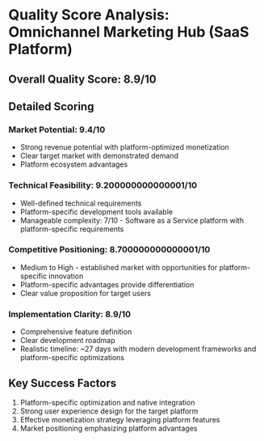 # Quality Score Analysis: Omnichannel Marketing Hub (SaaS Platform)

## Overall Quality Score: 8.9/10

## Detailed Scoring

### Market Potential: 9.4/10
- Strong revenue potential with platform-optimized monetization
- Clear target market with demonstrated demand
- Platform ecosystem advantages

### Technical Feasibility: 9.200000000000001/10
- Well-defined technical requirements
- Platform-specific development tools available
- Manageable complexity: 7/10 - Software as a Service platform with platform-specific requirements

### Competitive Positioning: 8.700000000000001/10
- Medium to High - established market with opportunities for platform-specific innovation
- Platform-specific advantages provide differentiation
- Clear value proposition for target users

### Implementation Clarity: 8.9/10
- Comprehensive feature definition
- Clear development roadmap
- Realistic timeline: ~27 days with modern development frameworks and platform-specific optimizations

## Key Success Factors
1. Platform-specific optimization and native integration
2. Strong user experience design for the target platform
3. Effective monetization strategy leveraging platform features
4. Market positioning emphasizing platform advantages

